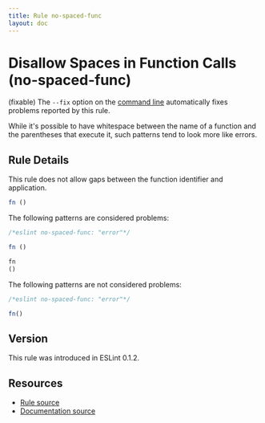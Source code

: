 ```yaml
---
title: Rule no-spaced-func
layout: doc
---
```

<!-- Note: No pull requests accepted for this file. See README.md in the root directory for details. -->

# Disallow Spaces in Function Calls (no-spaced-func)

(fixable) The `--fix` option on the [command line](../user-guide/command-line-interface#fix) automatically fixes problems reported by this rule.

While it's possible to have whitespace between the name of a function and the parentheses that execute it, such patterns tend to look more like errors.

## Rule Details

This rule does not allow gaps between the function identifier and application.

```js
fn ()
```

The following patterns are considered problems:

```js
/*eslint no-spaced-func: "error"*/

fn ()

fn
()
```

The following patterns are not considered problems:

```js
/*eslint no-spaced-func: "error"*/

fn()
```

## Version

This rule was introduced in ESLint 0.1.2.

## Resources

* [Rule source](https://github.com/eslint/eslint/tree/master/lib/rules/no-spaced-func.js)
* [Documentation source](https://github.com/eslint/eslint/tree/master/docs/rules/no-spaced-func.md)
